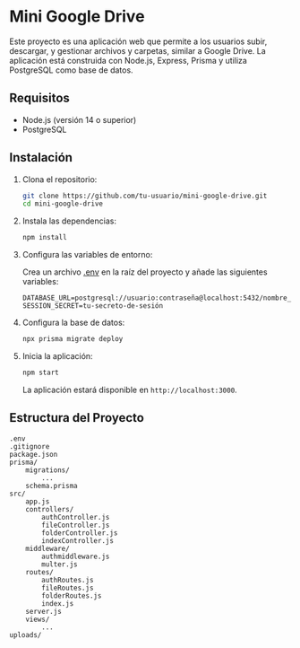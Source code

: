 # Mini Google Drive

Este proyecto es una aplicación web que permite a los usuarios subir, descargar, y gestionar archivos y carpetas, similar a Google Drive. La aplicación está construida con Node.js, Express, Prisma y utiliza PostgreSQL como base de datos.

## Requisitos

- Node.js (versión 14 o superior)
- PostgreSQL

## Instalación

1. Clona el repositorio:

    ```sh
    git clone https://github.com/tu-usuario/mini-google-drive.git
    cd mini-google-drive
    ```

2. Instala las dependencias:

    ```sh
    npm install
    ```

3. Configura las variables de entorno:

    Crea un archivo [.env](http://_vscodecontentref_/0) en la raíz del proyecto y añade las siguientes variables:

    ```env
    DATABASE_URL=postgresql://usuario:contraseña@localhost:5432/nombre_base_de_datos
    SESSION_SECRET=tu-secreto-de-sesión
    ```

4. Configura la base de datos:

    ```sh
    npx prisma migrate deploy
    ```

5. Inicia la aplicación:

    ```sh
    npm start
    ```

    La aplicación estará disponible en `http://localhost:3000`.

## Estructura del Proyecto

```plaintext
.env
.gitignore
package.json
prisma/
    migrations/
        ...
    schema.prisma
src/
    app.js
    controllers/
        authController.js
        fileController.js
        folderController.js
        indexController.js
    middleware/
        authmiddleware.js
        multer.js
    routes/
        authRoutes.js
        fileRoutes.js
        folderRoutes.js
        index.js
    server.js
    views/
        ...
uploads/